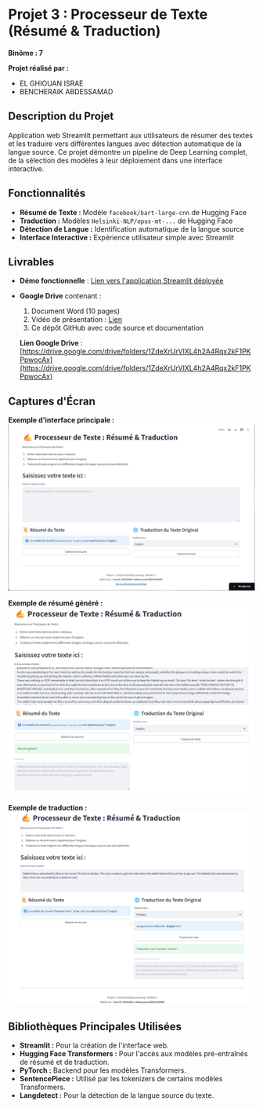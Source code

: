 # Projet 3 : Processeur de Texte (Résumé & Traduction)

**Binôme : 7**

**Projet réalisé par :**
* EL GHIOUAN ISRAE
* BENCHERAIK ABDESSAMAD

## Description du Projet
Application web Streamlit permettant aux utilisateurs de résumer des textes et les traduire vers différentes langues avec détection automatique de la langue source. Ce projet démontre un pipeline de Deep Learning complet, de la sélection des modèles à leur déploiement dans une interface interactive.

## Fonctionnalités
* **Résumé de Texte :** Modèle `facebook/bart-large-cnn` de Hugging Face
* **Traduction :** Modèles `Helsinki-NLP/opus-mt-...` de Hugging Face
* **Détection de Langue :** Identification automatique de la langue source
* **Interface Interactive :** Expérience utilisateur simple avec Streamlit

## Livrables
- **Démo fonctionnelle** : [Lien vers l'application Streamlit déployée](https://projet3-dl-texte-bout-en-bout.streamlit.app/)
- **Google Drive** contenant :
  1. Document Word (10 pages)
  2. Vidéo de présentation : [Lien](https://drive.google.com/file/d/1abcXYZ123)
  3. Ce dépôt GitHub avec code source et documentation
  
  **Lien Google Drive** : [https://drive.google.com/drive/folders/1ZdeXrUrVlXL4h2A4Rqx2kF1PKPpwocAx](https://drive.google.com/drive/folders/1ZdeXrUrVlXL4h2A4Rqx2kF1PKPpwocAx)

## Captures d'Écran

**Exemple d'interface principale :**
![Interface Principale](/images/c1.png)

**Exemple de résumé généré :**
<kbd> ![Résumé Généré](/images/c2.png) </kbd>

**Exemple de traduction :**
<kbd> ![Traduction Effectuée](/images/c3.png) </kbd>

## Bibliothèques Principales Utilisées

*   **Streamlit :** Pour la création de l'interface web.
*   **Hugging Face Transformers :** Pour l'accès aux modèles pré-entraînés de résumé et de traduction.
*   **PyTorch :** Backend pour les modèles Transformers.
*   **SentencePiece :** Utilisé par les tokenizers de certains modèles Transformers.
*   **Langdetect :** Pour la détection de la langue source du texte.
